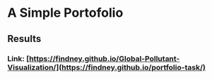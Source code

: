 # A Simple Portofolio

## Results
### Link: [https://findney.github.io/Global-Pollutant-Visualization/](https://findney.github.io/portfolio-task/)
